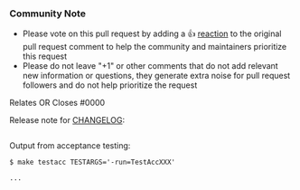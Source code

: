 <!--- See what makes a good Pull Request at : https://github.com/terraform-providers/terraform-provider-aws/blob/master/.github/CONTRIBUTING.md#pull-requests --->

<!--- Please keep this note for the community --->

### Community Note

* Please vote on this pull request by adding a 👍 [reaction](https://blog.github.com/2016-03-10-add-reactions-to-pull-requests-issues-and-comments/) to the original pull request comment to help the community and maintainers prioritize this request
* Please do not leave "+1" or other comments that do not add relevant new information or questions, they generate extra noise for pull request followers and do not help prioritize the request

<!--- Thank you for keeping this note for the community --->

<!--- If your PR fully resolves and should automatically close the linked issue, use Closes. Otherwise, use Relates --->
Relates OR Closes #0000

Release note for [CHANGELOG](https://github.com/terraform-providers/terraform-provider-aws/blob/master/CHANGELOG.md):
<!--
If change is not user facing, just write "NONE" in the release-note block below.
-->

```release-note

```

Output from acceptance testing:

<!--
Replace TestAccXXX with a pattern that matches the tests affected by this PR.

For more information on the `-run` flag, see the `go test` documentation at https://tip.golang.org/cmd/go/#hdr-Testing_flags.
-->
```
$ make testacc TESTARGS='-run=TestAccXXX'

...
```

